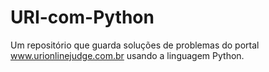 # URI-com-Python
Um repositório que guarda soluções de problemas do portal www.urionlinejudge.com.br usando a linguagem Python.
